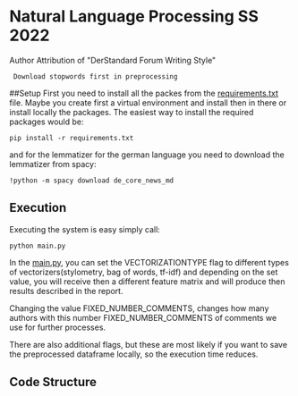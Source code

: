 # Natural Language Processing SS 2022
Author Attribution of "DerStandard Forum Writing Style"

``` Download stopwords first in preprocessing```


##Setup
First you need to install all the packes from the [requirements.txt](requirements.txt) file.
Maybe you create first a virtual environment and install then in there or install locally the packages.
The easiest way to install the required packages would be:

```angular2html
pip install -r requirements.txt
```

and for the lemmatizer for the german language you need to download the lemmatizer from spacy:
```angular2html
!python -m spacy download de_core_news_md
```

## Execution
Executing the system is easy simply call:

```angular2html
python main.py
```

In the [main.py](main.py), you can set the VECTORIZATIONTYPE flag to different types of 
vectorizers(stylometry, bag of words, tf-idf) and depending on the set value, you will receive then a different
feature matrix and will produce then results described in the report.

Changing the value FIXED_NUMBER_COMMENTS, changes how many authors with this number FIXED_NUMBER_COMMENTS 
of comments we use for further processes.

There are also additional flags, but these are most likely if you want to save the preprocessed dataframe locally, 
so the execution time reduces.

## Code Structure

